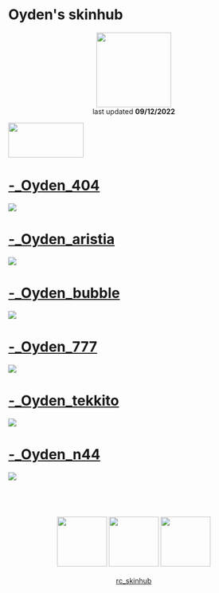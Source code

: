 # Oyden's skinhub
<p align="center">
<a href="https://osu.ppy.sh/users/23234148">
  <img src="https://a.ppy.sh/23234148"  
       width="150"
       height="150"></a>
<br>
last updated <b>09/12/2022</b>
</p>

<a href="https://www.youtube.com/watch?v=kbbgypvGPgM">
<img src="https://i.imgur.com/uDyKiLi.png"
       width="151" 
       height="70"/></a>

# [-_Oyden_404](https://github.com/ryancranie/skinhub/raw/tyfh/player/oyden/-_Oyden_404.osk)
[![](https://i.imgur.com/K7vQaHh.jpeg)](https://github.com/ryancranie/skinhub/raw/tyfh/player/oyden/-_Oyden_404.osk)

# [-_Oyden_aristia](https://github.com/ryancranie/skinhub/raw/tyfh/player/oyden/-_Oyden_aristia.osk)
[![](https://i.imgur.com/OEo2HCY.jpeg)](https://github.com/ryancranie/skinhub/raw/tyfh/player/oyden/-_Oyden_aristia.osk)

# [-_Oyden_bubble](https://github.com/ryancranie/skinhub/raw/tyfh/player/oyden/-_Oyden_bubble.osk)
[![](https://i.imgur.com/IFCBMQT.jpeg)](https://github.com/ryancranie/skinhub/raw/tyfh/player/oyden/-_Oyden_bubble.osk)

# [-_Oyden_777](https://github.com/ryancranie/skinhub/raw/tyfh/player/oyden/-_Oyden_777.osk)
[![](https://i.imgur.com/oZQVzbG.jpeg)](https://github.com/ryancranie/skinhub/raw/tyfh/player/oyden/-_Oyden_777.osk)

# [-_Oyden_tekkito](https://github.com/ryancranie/skinhub/raw/tyfh/player/oyden/-_Oyden_tekkito.osk)
[![](https://i.imgur.com/ZDqdYzc.jpeg)](https://github.com/ryancranie/skinhub/raw/tyfh/player/oyden/-_Oyden_tekkito.osk)

# [-_Oyden_n44](https://github.com/ryancranie/skinhub/raw/tyfh/player/oyden/-_Oyden_n44.osk)
[![](https://i.imgur.com/h7snZoz.jpeg)](https://github.com/ryancranie/skinhub/raw/tyfh/player/oyden/-_Oyden_n44.osk)


#
<p align="center">
  <br></br>
  <a href="https://www.twitch.tv/itzoyden">
  <img src="https://i.imgur.com/HM030lk.png" 
       width="100" 
       height="100"></a>
  <a href="https://www.youtube.com/@ItzOyden">
  <img src="https://i.imgur.com/YWbDUUy.png"  
       width="100" 
       height="100"></a>
  <a href="https://twitter.com/ItzOyden">
  <img src="https://i.imgur.com/PUQ5uWf.png" 
       width="100" 
       height="100"></a>
  <br></br>
  <a href="https://github.com/ryancranie/skinhub">rc_skinhub</a>
 </p>



